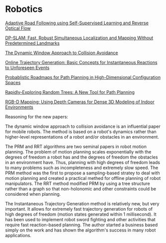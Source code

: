 Robotics
====

[Adaptive Road Following using Self-Supervised Learning and Reverse Optical Flow](http://www.roboticsproceedings.org/rss01/p36.pdf)

[DP-SLAM: Fast, Robust Simultaneous Localization and Mapping Without Predetermined Landmarks](http://people.ee.duke.edu/~lcarin/Lihan4.21.06a.pdf)

[The Dynamic Window Approach to Collision Avoidance](http://www.cs.washington.edu/node/4749)

[Online Trajectory Generation: Basic Concepts for Instantaneous Reactions to Unforeseen Events](http://ieeexplore.ieee.org/xpl/freeabs_all.jsp?arnumber=5350749)

[Probablistic Roadmaps for Path Planning in High-Dimensional Configuration Spaces](http://www.kavrakilab.org/sites/default/files/kavraki1996prm-high-dim-conf.pdf)

[Rapidly-Exploring Random Trees: A New Tool for Path Planning](http://msl.cs.uiuc.edu/~lavalle/papers/Lav98c.pdf)

[RGB-D Mapping: Using Depth Cameras for Dense 3D Modeling of Indoor Environments](http://www.cs.washington.edu/robotics/postscripts/3d-mapping-iser-10-final.pdf)



Reasoning for the new papers:

The dynamic window approach to collision avoidance is an influential
paper for mobile robots. The method is based on a robot's dynamics
rather than higher-level representations of a robot and/or obstacles in
an environment.

The PRM and RRT algorithms are two seminal papers in robot motion
planning. The problem of motion planning scales exponentially with the
degrees of freedom a robot has and the degrees of freedom the obstacles
in an environment have. Thus, planning with high degrees of freedom leads to many problems
such as incompleteness and extremely slow speed. The PRM method was the first to
propose a sampling-based stratey to deal with motion planning and
created a practical methed for offline planning of robot manipulators.
The RRT method modified PRM by using a tree structure rather than a
graph so that non-holonomic and other constraints could be considered
when planning.

The Instantaneous Trajectory Generation method is relatively new, but
very important. It allows for extremely fast trajectory generation for
robots of high degrees of freedom (motion states generated within 1
millisecond). It has been used to implement robot sword fighting and
other activities that require fast reaction-based planning. The author
started a business based simply on the work and has shown the
algorithm's success in many robot applications.
